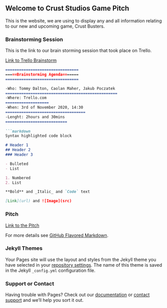 ## Welcome to Crust Studios Game Pitch

This is the website, we are using to display any and all information relating to our new and upcoming game, Crust Busters.

### Brainstorming Session

This is the link to our brain storming session that took place on Trello. 

[Link to Trello Brainstorm](https://trello.com/b/SqLeDgHZ/game-dev-brainstorm)



```markdown
================================
=====Brainstorming Agenda=======
================================

-Who: Tommy Dalton, Caolan Maher, Jakub Poczatek
=================================================
-Where: Trello.com
===================
-When: 3rd of November 2020, 14:30
===================================
-Lenght: 2hours and 30mins
===========================
 
```markdown
Syntax highlighted code block

# Header 1
## Header 2
### Header 3

- Bulleted
- List

1. Numbered
2. List

**Bold** and _Italic_ and `Code` text

[Link](url) and ![Image](src)
```
### Pitch
[Link to the Pitch](https://youtu.be/F4rMwYagxwk)

For more details see [GitHub Flavored Markdown](https://guides.github.com/features/mastering-markdown/).

### Jekyll Themes

Your Pages site will use the layout and styles from the Jekyll theme you have selected in your [repository settings](https://github.com/tommyd450/Crust-Studios-Pitch/settings). The name of this theme is saved in the Jekyll `_config.yml` configuration file.

### Support or Contact

Having trouble with Pages? Check out our [documentation](https://docs.github.com/categories/github-pages-basics/) or [contact support](https://github.com/contact) and we’ll help you sort it out.

